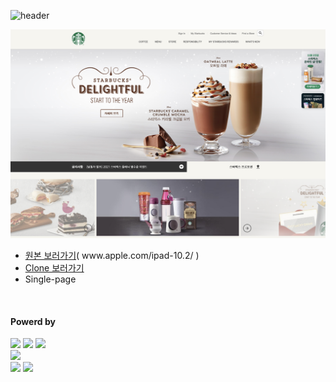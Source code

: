 ![header](https://capsule-render.vercel.app/api?type=waving&color=4078c0&height=180&section=header&text=www.apple.com/ipad-10.2/%20-%20Clone&fontSize=45&animation=fadeIn&fontAlignY=38&desc=FrontEnd16&descAlignY=55&descAlign=85)


<img src="https://raw.githubusercontent.com/yonghun16/starbucks_clone/main/main_img.png" width=800px />
	
<ul>
	<li>
		<a href="https://www.apple.com/ipad-10.2/">원본 보러가기</a>( www.apple.com/ipad-10.2/ )
	</li>
	<li>
		<a href="https://yonghun16.github.io/apple_ipad_app/">Clone 보러가기</a>
	</li>
	<li>
		Single-page
	</li>
</ul>
</br>
<h4>Powerd by</h4>
<div>
	<!-- HTML --><a href="https://html.spec.whatwg.org/"><img src="https://img.shields.io/badge/HTML5-E34F26?style=flat&logo=HTML5&logoColor=white" /></a>
	<!-- CSS --><a href="https://www.w3.org/Style/CSS/"><img src="https://img.shields.io/badge/CSS3-1572B6?style=flat&logo=CSS3&logoColor=white" /></a>
	<!-- JavaScript --><a href="https://www.ecma-international.org/"><img src="https://img.shields.io/badge/JavaScript-F7DF1E?style=flat&logo=JavaScript&logoColor=white" /></a>
  <br>
	<!-- Github --><a href="https://github.com/"><img src="https://img.shields.io/badge/GitHub-181717?style=flat&logo=GitHub&logoColor=white" /></a>
 	<br>
	<!-- Novim --><a href="https://neovim.io/"><img src="https://img.shields.io/badge/Neovim-01B952?style=flat&logo=neovim&logoColor=white" /></a>
	<!-- VScode --><a href="https://code.visualstudio.com/"><img src="https://img.shields.io/badge/Visual%20Studio%20Code-007ACC?style=flat&logo=VisualStudioCode&logoColor=white" /></a>

</div>
